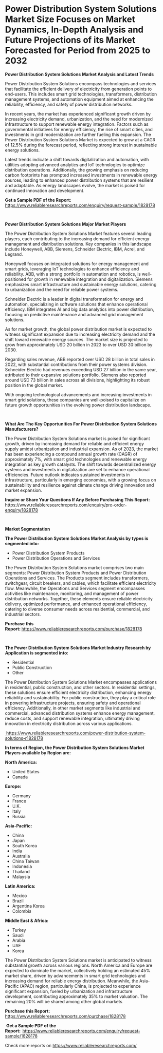 <p><h1>Power Distribution System Solutions Market Size Focuses on Market Dynamics, In-Depth Analysis and Future Projections of its Market Forecasted for Period from 2025 to 2032</h1></p><p><strong>Power Distribution System Solutions Market Analysis and Latest Trends</strong></p>
<p><p>Power Distribution System Solutions encompass technologies and services that facilitate the efficient delivery of electricity from generation points to end-users. This includes smart grid technologies, transformers, distribution management systems, and automation equipment aimed at enhancing the reliability, efficiency, and safety of power distribution networks. </p><p>In recent years, the market has experienced significant growth driven by increasing electricity demand, urbanization, and the need for modernized infrastructure to support renewable energy integration. Factors such as governmental initiatives for energy efficiency, the rise of smart cities, and investments in grid modernization are further fueling this expansion. The Power Distribution System Solutions Market is expected to grow at a CAGR of 12.5% during the forecast period, reflecting strong interest in sustainable energy solutions.</p><p>Latest trends indicate a shift towards digitalization and automation, with utilities adopting advanced analytics and IoT technologies to optimize distribution operations. Additionally, the growing emphasis on reducing carbon footprints has prompted increased investments in renewable energy sources, leading to enhanced power distribution systems that are resilient and adaptable. As energy landscapes evolve, the market is poised for continued innovation and development.</p></p>
<p><strong>Get a Sample PDF of the Report:&nbsp;</strong> <a href="https://www.reliableresearchreports.com/enquiry/request-sample/1828178?utm_campaign=3543&utm_medium=2&utm_source=Github&utm_content=ia&utm_term=07042025&utm_id=power-distribution-system-solutions">https://www.reliableresearchreports.com/enquiry/request-sample/1828178</a></p>
<p>&nbsp;</p>
<p><strong>Power Distribution System Solutions Major Market Players</strong></p>
<p><p>The Power Distribution System Solutions Market features several leading players, each contributing to the increasing demand for efficient energy management and distribution solutions. Key companies in this landscape include Honeywell, ABB, Siemens, Schneider Electric, IBM, Acrel, and Legrand. </p><p>Honeywell focuses on integrated solutions for energy management and smart grids, leveraging IoT technologies to enhance efficiency and reliability. ABB, with a strong portfolio in automation and robotics, is well-positioned for growth in renewable integration and digitalization. Siemens emphasizes smart infrastructure and sustainable energy solutions, catering to urbanization and the need for reliable power systems.</p><p>Schneider Electric is a leader in digital transformation for energy and automation, specializing in software solutions that enhance operational efficiency. IBM integrates AI and big data analytics into power distribution, focusing on predictive maintenance and advanced grid management solutions.</p><p>As for market growth, the global power distribution market is expected to witness significant expansion due to increasing electricity demand and the shift toward renewable energy sources. The market size is projected to grow from approximately USD 20 billion in 2023 to over USD 30 billion by 2030. </p><p>Regarding sales revenue, ABB reported over USD 28 billion in total sales in 2022, with substantial contributions from their power systems division. Schneider Electric had revenues exceeding USD 27 billion in the same year, attributed to their expansive solutions portfolio. Siemens also reported around USD 73 billion in sales across all divisions, highlighting its robust position in the global market.</p><p>With ongoing technological advancements and increasing investments in smart grid solutions, these companies are well-poised to capitalize on future growth opportunities in the evolving power distribution landscape.</p></p>
<p>&nbsp;</p>
<p><strong>What Are The Key Opportunities For Power Distribution System Solutions Manufacturers?</strong></p>
<p><p>The Power Distribution System Solutions market is poised for significant growth, driven by increasing demand for reliable and efficient energy supply amidst urbanization and industrial expansion. As of 2023, the market has been experiencing a compound annual growth rate (CAGR) of approximately 7%, with smart grid technologies and renewable energy integration as key growth catalysts. The shift towards decentralized energy systems and investments in digitalization are set to enhance operational efficiencies. Future outlook indicates sustained investments in infrastructure, particularly in emerging economies, with a growing focus on sustainability and resilience against climate change driving innovation and market expansion.</p></p>
<p><strong>Inquire or Share Your Questions If Any Before Purchasing This Report:</strong> <a href="https://www.reliableresearchreports.com/enquiry/pre-order-enquiry/1828178?utm_campaign=3543&utm_medium=2&utm_source=Github&utm_content=ia&utm_term=07042025&utm_id=power-distribution-system-solutions">https://www.reliableresearchreports.com/enquiry/pre-order-enquiry/1828178</a></p>
<p>&nbsp;</p>
<p><strong>Market Segmentation</strong></p>
<p><strong>The Power Distribution System Solutions Market Analysis by types is segmented into:</strong></p>
<p><ul><li>Power Distribution System Products</li><li>Power Distribution Operations and Services</li></ul></p>
<p><p>The Power Distribution System Solutions market comprises two main segments: Power Distribution System Products and Power Distribution Operations and Services. The Products segment includes transformers, switchgear, circuit breakers, and cables, which facilitate efficient electricity flow. Meanwhile, the Operations and Services segment encompasses activities like maintenance, monitoring, and management of power distribution networks. Together, these elements ensure reliable electricity delivery, optimized performance, and enhanced operational efficiency, catering to diverse consumer needs across residential, commercial, and industrial sectors.</p></p>
<p><strong>Purchase this Report:&nbsp;</strong><a href="https://www.reliableresearchreports.com/purchase/1828178?utm_campaign=3543&utm_medium=2&utm_source=Github&utm_content=ia&utm_term=07042025&utm_id=power-distribution-system-solutions">https://www.reliableresearchreports.com/purchase/1828178</a></p>
<p>&nbsp;</p>
<p><strong>The Power Distribution System Solutions Market Industry Research by Application is segmented into:</strong></p>
<p><ul><li>Residential</li><li>Public Construction</li><li>Other</li></ul></p>
<p><p>The Power Distribution System Solutions Market encompasses applications in residential, public construction, and other sectors. In residential settings, these solutions ensure efficient electricity distribution, enhancing energy reliability and sustainability. For public construction, they play a critical role in powering infrastructure projects, ensuring safety and operational efficiency. Additionally, in other market segments like industrial and commercial, advanced distribution systems enhance energy management, reduce costs, and support renewable integration, ultimately driving innovation in electricity distribution across various applications.</p></p>
<p><a href="https://www.reliableresearchreports.com/power-distribution-system-solutions-r1828178?utm_campaign=3543&utm_medium=2&utm_source=Github&utm_content=ia&utm_term=07042025&utm_id=power-distribution-system-solutions">&nbsp;https://www.reliableresearchreports.com/power-distribution-system-solutions-r1828178</a></p>
<p><strong>In terms of Region, the Power Distribution System Solutions Market Players available by Region are:</strong></p>
<p>
    <p> <strong> North America: </strong>
        <ul>
            <li>United States</li>
            <li>Canada</li>
        </ul>
        </p> 
    <p> <strong> Europe: </strong>
        <ul>
            <li>Germany</li>
            <li>France</li>
            <li>U.K.</li>
            <li>Italy</li>
            <li>Russia</li>
        </ul>
        </p> 
    <p> <strong> Asia-Pacific: </strong>
        <ul>
            <li>China</li>
            <li>Japan</li>
            <li>South Korea</li>
            <li>India</li>
            <li>Australia</li>
            <li>China Taiwan</li>
            <li>Indonesia</li>
            <li>Thailand</li>
            <li>Malaysia</li>
        </ul>
        </p> 
    <p> <strong> Latin America: </strong>
        <ul>
            <li>Mexico</li>
            <li>Brazil</li>
            <li>Argentina Korea</li>
            <li>Colombia</li>
        </ul>
        </p> 
    <p> <strong> Middle East & Africa: </strong>
        <ul>
            <li>Turkey</li>
            <li>Saudi</li>
            <li>Arabia</li>
            <li>UAE</li>
            <li>Korea</li>
        </ul>
    </p>
    </p>
<p><p>The Power Distribution System Solutions market is anticipated to witness substantial growth across various regions. North America and Europe are expected to dominate the market, collectively holding an estimated 45% market share, driven by advancements in smart grid technologies and increasing demand for reliable energy distribution. Meanwhile, the Asia-Pacific (APAC) region, particularly China, is projected to experience significant expansion, fueled by urbanization and infrastructure development, contributing approximately 35% to market valuation. The remaining 20% will be shared among other global markets.</p></p>
<p><strong>Purchase this Report: </strong><a href="https://www.reliableresearchreports.com/purchase/1828178?utm_campaign=3543&utm_medium=2&utm_source=Github&utm_content=ia&utm_term=07042025&utm_id=power-distribution-system-solutions">https://www.reliableresearchreports.com/purchase/1828178</a></p>
<p>&nbsp;<strong>Get a Sample PDF of the Report:&nbsp;&nbsp;</strong><a href="https://www.reliableresearchreports.com/enquiry/request-sample/1828178?utm_campaign=3543&utm_medium=2&utm_source=Github&utm_content=ia&utm_term=07042025&utm_id=power-distribution-system-solutions">https://www.reliableresearchreports.com/enquiry/request-sample/1828178</a></p>
<p><strong></strong></p>
<p>Check more reports on <a href="https://www.reliableresearchreports.com/?utm_campaign=3543&utm_medium=2&utm_source=Github&utm_content=ia&utm_term=07042025&utm_id=power-distribution-system-solutions">https://www.reliableresearchreports.com/</a></p>